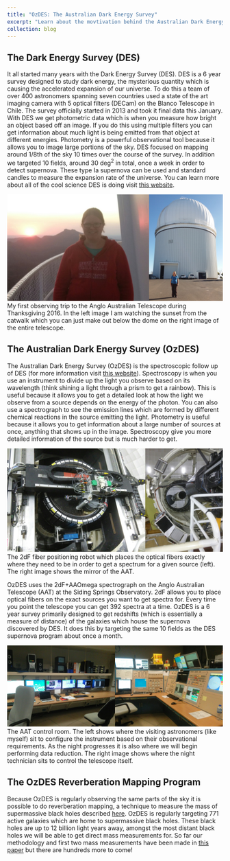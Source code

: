 ```yaml
---
title: "OzDES: The Australian Dark Energy Survey"
excerpt: "Learn about the movtivation behind the Australian Dark Energy Survey and how we can use it to measure black hole masses. <br/><img src='/images/Slide1.PNG '>"
collection: blog
---
```


## The Dark Energy Survey (DES)

It all started many years with the Dark Energy Survey (DES).  DES is a 6 year survey designed to study dark energy, the mysterious quantity which is causing the accelerated expansion of our universe.  To do this a team of over 400 astronomers spanning seven countries used a state of the art imaging camera with 5 optical filters (DECam) on the Blanco Telescope in Chile.  The survey officially started in 2013 and took it final data this January.  With DES we get photometric data which is when you measure how bright an object based off an image.  If you do this using multiple filters you can get information about much light is being emitted from that object at different energies.  Photometry is a powerful observational tool because it allows you to image large portions of the sky.  DES focused on mapping around 1/8th of the sky 10 times over the course of the survey.  In addition we targeted 10 fields, around 30 deg<sup>2</sup> in total, once a week in order to detect supernova. These type Ia supernova can be used and standard candles to measure the expansion rate of the universe.  You can learn more about all of the cool science DES is doing visit [this website](https://www.darkenergysurvey.org/).

<img src='/images/meAAT.png'>
<figcaption>
My first observing trip to the Anglo Australian Telescope during Thanksgiving 2016.  In the left image I am watching the sunset from the catwalk which you can just make out below the dome on the right image of the entire telescope.
</figcaption>

## The Australian Dark Energy Survey (OzDES)

The Australian Dark Energy Survey (OzDES) is the spectroscopic follow up of DES (for more information visit [this website](https://www.mso.anu.edu.au/ozdes/index.html)).  Spectroscopy is when you use an instrument to divide up the light you observe based on its wavelength (think shining a light through a prism to get a rainbow).  This is useful because it allows you to get a detailed look at how the light we observe from a source depends on the energy of the photon.  You can also use a spectrograph to see the emission lines which are formed by different chemical reactions in the source emitting the light.  Photometry is useful because it allows you to get information about a large number of sources at once, anything that shows up in the image.  Spectroscopy give you more detailed information of the source but is much harder to get. 

<img src='/images/2dfmirror.png'>
<figcaption>
The 2dF fiber positioning robot which places the optical fibers exactly where they need to be in order to get a spectrum for a given source (left).  The right image shows the mirror of the AAT.
</figcaption>

OzDES uses the 2dF+AAOmega spectrograph on the Anglo Australian Telescope (AAT) at the Siding Springs Observatory.  2dF allows you to place optical fibers on the exact sources you want to get spectra for. Every time you point the telescope you can get 392 spectra at a time.  OzDES is a 6 year survey primarily designed to get redshifts (which is essentially a measure of distance) of the galaxies which house the supernova discovered by DES.  It does this by targeting the same 10 fields as the DES supernova program about once a month.  

<img src='/images/controlCombined.png'>
<figcaption>
The AAT control room.  The left shows where the visiting astronomers (like myself) sit to configure the instrument based on their observational requirements.   As the night progresses it is also where we will begin performing data reduction.  The right image shows where the night technician sits to control the telescope itself.   
</figcaption>

## The OzDES Reverberation Mapping Program

Because OzDES is regularly observing the same parts of the sky it is possible to do reverberation mapping, a technique to measure the mass of supermassive black holes described [here](https://jhoormann.github.io/blog/blog-1/).   OzDES is regularly targeting 771 active galaxies which are home to supermassive black holes.   These black holes are up to 12 billion light years away, amongst the most distant black holes we will be able to get direct mass measurements for.  So far our methodology and first two mass measurements have been made in [this paper](https://arxiv.org/abs/1902.04206) but there are hundreds more to come!
